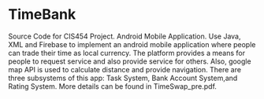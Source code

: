 # TimeBank
Source Code for CIS454 Project. Android Mobile Application.
Use Java, XML and Firebase to implement an android mobile application where people can trade their time as local currency. The platform provides a means for people to request service and also provide service for others. Also, google map API is used to calculate distance and provide navigation. 
There are three subsystems of this app: Task System, Bank Account System,and Rating System.
More details can be found in TimeSwap_pre.pdf.
